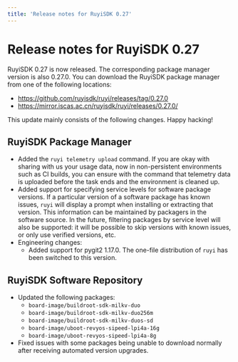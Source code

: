 ```yaml
---
title: 'Release notes for RuyiSDK 0.27'
---
```


# Release notes for RuyiSDK 0.27

RuyiSDK 0.27 is now released. The corresponding package manager version is also 0.27.0.
You can download the RuyiSDK package manager from one of the following locations:

* https://github.com/ruyisdk/ruyi/releases/tag/0.27.0
* https://mirror.iscas.ac.cn/ruyisdk/ruyi/releases/0.27.0/

This update mainly consists of the following changes. Happy hacking!

## RuyiSDK Package Manager

* Added the `ruyi telemetry upload` command. If you are okay with sharing with us your usage data, now in non-persistent environments such as CI builds, you can ensure with the command that telemetry data is uploaded before the task ends and the environment is cleaned up.
* Added support for specifying service levels for software package versions. If a particular version of a software package has known issues, `ruyi` will display a prompt when installing or extracting that version. This information can be maintained by packagers in the software source. In the future, filtering packages by service level will also be supported: it will be possible to skip versions with known issues, or only use verified versions, etc.
* Engineering changes:
    * Added support for pygit2 1.17.0. The one-file distribution of `ruyi` has been switched to this version.

## RuyiSDK Software Repository

* Updated the following packages:
    * `board-image/buildroot-sdk-milkv-duo`
    * `board-image/buildroot-sdk-milkv-duo256m`
    * `board-image/buildroot-sdk-milkv-duos-sd`
    * `board-image/uboot-revyos-sipeed-lpi4a-16g`
    * `board-image/uboot-revyos-sipeed-lpi4a-8g`
* Fixed issues with some packages being unable to download normally after receiving automated version upgrades.
